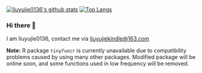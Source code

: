[![liuyujie0136's github stats](https://github-readme-stats.vercel.app/api?username=liuyujie0136&show_icons=true&hide=prs,contribs)](https://github.com/anuraghazra/github-readme-stats)
[![Top Langs](https://github-readme-stats.vercel.app/api/top-langs/?username=liuyujie0136&hide=html&layout=compact&langs_count=10)](https://github.com/anuraghazra/github-readme-stats)


### Hi there 👋
I am liuyujie0136, contact me via liuyujiekindle@163.com

**Note:** R package `tinyfuncr` is currently unavailable due to compatibility problems caused by using many other packages. Modified package will be online soon, and some functions used in low frequency will be removed.

<!--
- 🔭 I’m currently working on ...
- 🌱 I’m currently learning ...
- 👯 I’m looking to collaborate on ...
- 🤔 I’m looking for help with ...
- 💬 Ask me about ...
- 📫 How to reach me: ...
- 😄 Pronouns: ...
- ⚡ Fun fact: ...
-->

<!--
**liuyujie0136/liuyujie0136** is a ✨ _special_ ✨ repository because its `README.md` (this file) appears on your GitHub profile.
[![Readme Card](https://github-readme-stats.vercel.app/api/pin/?username=anuraghazra&repo=github-readme-stats)](https://github.com/anuraghazra/github-readme-stats)
-->
